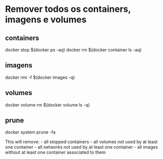 # Remover todos os containers, imagens e volumes

## containers
docker stop $(docker ps -aq)
docker rm $(docker container ls -aq)

## imagens
docker rmi -f $(docker images -q)

## volumes
docker volume rm $(docker volume ls -q)

## prune
docker system prune -fa

This will remove:
    - all stopped containers
    - all volumes not used by at least one container
    - all networks not used by at least one container
    - all images without at least one container associated to them


